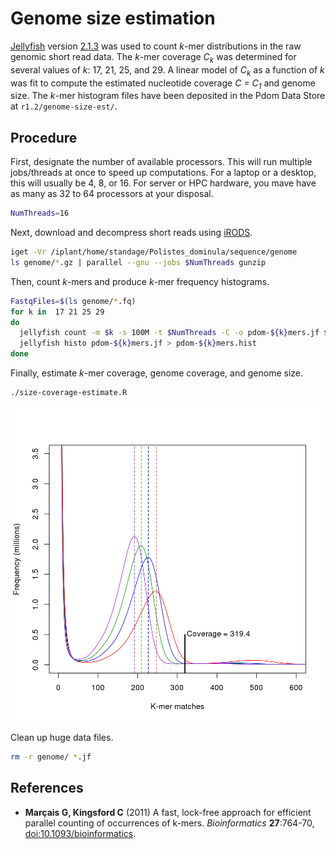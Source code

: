 # Genome size estimation

[Jellyfish][] version [2.1.3][] was used to count *k*-mer distributions in the raw genomic short read data.
The *k*-mer coverage *C<sub>k</sub>* was determined for several values of *k*: 17, 21, 25, and 29.
A linear model of *C<sub>k</sub>* as a function of *k* was fit to compute the estimated nucleotide coverage *C = C<sub>1</sub>* and genome size.
The *k*-mer histogram files have been deposited in the Pdom Data Store at `r1.2/genome-size-est/`.

## Procedure

First, designate the number of available processors.
This will run multiple jobs/threads at once to speed up computations.
For a laptop or a desktop, this will usually be 4, 8, or 16.
For server or HPC hardware, you mave have as many as 32 to 64 processors at your disposal.

```bash
NumThreads=16
```

Next, download and decompress short reads using [iRODS][].

```bash
iget -Vr /iplant/home/standage/Polistes_dominula/sequence/genome
ls genome/*.gz | parallel --gnu --jobs $NumThreads gunzip
```

Then, count *k*-mers and produce *k*-mer frequency histograms.

```bash
FastqFiles=$(ls genome/*.fq)
for k in  17 21 25 29
do
  jellyfish count -m $k -s 100M -t $NumThreads -C -o pdom-${k}mers.jf $FastqFiles
  jellyfish histo pdom-${k}mers.jf > pdom-${k}mers.hist
done
```

Finally, estimate *k*-mer coverage, genome coverage, and genome size.

```bash
./size-coverage-estimate.R
```

![Genome size estimate](pdom-size-kmers.png)

Clean up huge data files.

```bash
rm -r genome/ *.jf
```

## References

- **Marçais G, Kingsford C** (2011) A fast, lock-free approach for efficient parallel counting of occurrences of k-mers. *Bioinformatics* **27**:764-70, [doi:10.1093/bioinformatics][].

<!-- GitHub Markdown does not render FTP links correctly, thus the bit.ly link for [2]. -->
<!-- Should be ftp://ftp.genome.umd.edu/pub/jellyfish/jellyfish-2.1.3.tar.gz            -->

[Jellyfish]: http://www.genome.umd.edu/jellyfish.html
[2.1.3]: http://bit.ly/1yCpaUQ
[iRODS]: http://www.iplantcollaborative.org/ci/data-store
[doi:10.1093/bioinformatics]: http://dx.doi.org/10.1093/bioinformatics

